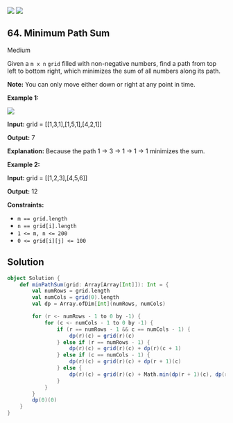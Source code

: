 [![](https://img.shields.io/github/stars/javadev/LeetCode-in-All?label=Stars&style=flat-square)](https://github.com/javadev/LeetCode-in-All)
[![](https://img.shields.io/github/forks/javadev/LeetCode-in-All?label=Fork%20me%20on%20GitHub%20&style=flat-square)](https://github.com/javadev/LeetCode-in-All/fork)

## 64\. Minimum Path Sum

Medium

Given a `m x n` `grid` filled with non-negative numbers, find a path from top left to bottom right, which minimizes the sum of all numbers along its path.

**Note:** You can only move either down or right at any point in time.

**Example 1:**

![](https://assets.leetcode.com/uploads/2020/11/05/minpath.jpg)

**Input:** grid = \[\[1,3,1],[1,5,1],[4,2,1]]

**Output:** 7

**Explanation:** Because the path 1 → 3 → 1 → 1 → 1 minimizes the sum. 

**Example 2:**

**Input:** grid = \[\[1,2,3],[4,5,6]]

**Output:** 12 

**Constraints:**

*   `m == grid.length`
*   `n == grid[i].length`
*   `1 <= m, n <= 200`
*   `0 <= grid[i][j] <= 100`

## Solution

```scala
object Solution {
    def minPathSum(grid: Array[Array[Int]]): Int = {
        val numRows = grid.length
        val numCols = grid(0).length
        val dp = Array.ofDim[Int](numRows, numCols)

        for (r <- numRows - 1 to 0 by -1) {
            for (c <- numCols - 1 to 0 by -1) {
                if (r == numRows - 1 && c == numCols - 1) {
                    dp(r)(c) = grid(r)(c)
                } else if (r == numRows - 1) {
                    dp(r)(c) = grid(r)(c) + dp(r)(c + 1)
                } else if (c == numCols - 1) {
                    dp(r)(c) = grid(r)(c) + dp(r + 1)(c)
                } else {
                    dp(r)(c) = grid(r)(c) + Math.min(dp(r + 1)(c), dp(r)(c + 1))
                }
            }
        }
        dp(0)(0)
    }
}
```
